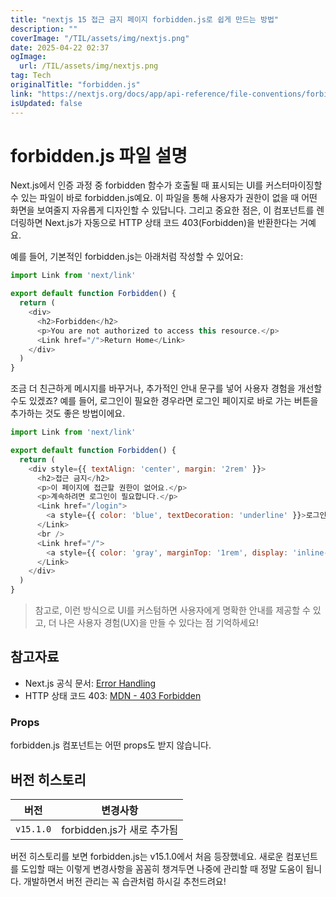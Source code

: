 ```yaml
---
title: "nextjs 15 접근 금지 페이지 forbidden.js로 쉽게 만드는 방법"
description: ""
coverImage: "/TIL/assets/img/nextjs.png"
date: 2025-04-22 02:37
ogImage: 
  url: /TIL/assets/img/nextjs.png
tag: Tech
originalTitle: "forbidden.js"
link: "https://nextjs.org/docs/app/api-reference/file-conventions/forbidden"
isUpdated: false
---
```



# forbidden.js 파일 설명

Next.js에서 인증 과정 중 forbidden 함수가 호출될 때 표시되는 UI를 커스터마이징할 수 있는 파일이 바로 forbidden.js예요. 이 파일을 통해 사용자가 권한이 없을 때 어떤 화면을 보여줄지 자유롭게 디자인할 수 있답니다. 그리고 중요한 점은, 이 컴포넌트를 렌더링하면 Next.js가 자동으로 HTTP 상태 코드 403(Forbidden)을 반환한다는 거예요.

예를 들어, 기본적인 forbidden.js는 아래처럼 작성할 수 있어요:

```js
import Link from 'next/link'

export default function Forbidden() {
  return (
    <div>
      <h2>Forbidden</h2>
      <p>You are not authorized to access this resource.</p>
      <Link href="/">Return Home</Link>
    </div>
  )
}
```

조금 더 친근하게 메시지를 바꾸거나, 추가적인 안내 문구를 넣어 사용자 경험을 개선할 수도 있겠죠? 예를 들어, 로그인이 필요한 경우라면 로그인 페이지로 바로 가는 버튼을 추가하는 것도 좋은 방법이에요.

```js
import Link from 'next/link'

export default function Forbidden() {
  return (
    <div style={{ textAlign: 'center', margin: '2rem' }}>
      <h2>접근 금지</h2>
      <p>이 페이지에 접근할 권한이 없어요.</p>
      <p>계속하려면 로그인이 필요합니다.</p>
      <Link href="/login">
        <a style={{ color: 'blue', textDecoration: 'underline' }}>로그인 하러 가기</a>
      </Link>
      <br />
      <Link href="/">
        <a style={{ color: 'gray', marginTop: '1rem', display: 'inline-block' }}>홈으로 돌아가기</a>
      </Link>
    </div>
  )
}
```

> 참고로, 이런 방식으로 UI를 커스텀하면 사용자에게 명확한 안내를 제공할 수 있고, 더 나은 사용자 경험(UX)을 만들 수 있다는 점 기억하세요!

## 참고자료
- Next.js 공식 문서: [Error Handling](https://nextjs.org/docs/advanced-features/custom-error-page)
- HTTP 상태 코드 403: [MDN - 403 Forbidden](https://developer.mozilla.org/ko/docs/Web/HTTP/Status/403)

<!-- TIL 수평 -->
<ins class="adsbygoogle"
     style="display:block"
     data-ad-client="ca-pub-4877378276818686"
     data-ad-slot="1549334788"
     data-ad-format="auto"
     data-full-width-responsive="true"></ins>
<script>
(adsbygoogle = window.adsbygoogle || []).push({});
</script>

### Props

forbidden.js 컴포넌트는 어떤 props도 받지 않습니다.

## 버전 히스토리

| 버전       | 변경사항                   |
|------------|---------------------------|
| `v15.1.0`  | forbidden.js가 새로 추가됨 |

버전 히스토리를 보면 forbidden.js는 v15.1.0에서 처음 등장했네요. 새로운 컴포넌트를 도입할 때는 이렇게 변경사항을 꼼꼼히 챙겨두면 나중에 관리할 때 정말 도움이 됩니다. 개발하면서 버전 관리는 꼭 습관처럼 하시길 추천드려요!